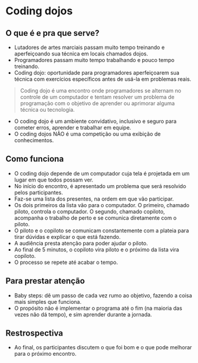 # Coding dojos

## O que é e pra que serve?

- Lutadores de artes marciais passam muito tempo treinando e aperfeiçoando sua técnica em locais chamados dojos.
- Programadores passam muito tempo trabalhando e pouco tempo treinando.
- Coding dojo: oportunidade para programadores aperfeiçoarem sua técnica com exercícios específicos antes de usá-la em problemas reais.

> Coding dojo é uma encontro onde programadores se alternam no controle de um computador e tentam resolver um problema de programação com o objetivo de aprender ou aprimorar alguma técnica ou tecnologia.

- O coding dojo é um ambiente convidativo, inclusivo e seguro para cometer erros, aprender e trabalhar em equipe.
- O coding dojos NÃO é uma competição ou uma exibição de conhecimentos.

## Como funciona

- O coding dojo depende de um computador cuja tela é projetada em um lugar em que todos possam ver.
- No início do encontro, é apresentado um problema que será resolvido pelos participantes.
- Faz-se uma lista dos presentes, na ordem em que vão participar.
- Os dois primeiros da lista vão para o computador. O primeiro, chamado piloto, controla o computador. O segundo, chamado copiloto, acompanha o trabalho de perto e se comunica diretamente com o piloto.
- O piloto e o copiloto se comunicam constantemente com a plateia para tirar dúvidas e explicar o que está fazendo.
- A audiência presta atenção para poder ajudar o piloto.
- Ao final de 5 minutos, o copiloto vira piloto e o próximo da lista vira copiloto.
- O processo se repete até acabar o tempo.

## Para prestar atenção

- Baby steps: dê um passo de cada vez rumo ao objetivo, fazendo a coisa mais simples que funciona.
- O propósito não é implementar o programa até o fim (na maioria das vezes não dá tempo), e sim aprender durante a jornada.

## Restrospectiva

- Ao final, os participantes discutem o que foi bom e o que pode melhorar para o próximo encontro.

